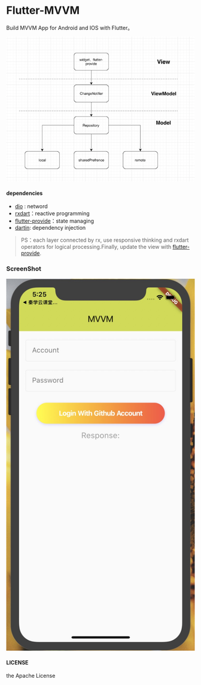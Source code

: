 # Flutter-MVVM

Build MVVM App for Android and IOS with Flutter。

![](architecture.png)

#### dependencies

- [dio](https://github.com/flutterchina/dio) : netword 
- [rxdart](https://github.com/ReactiveX/rxdart)：reactive programming
- [flutter-provide](https://github.com/google/flutter-provide)：state managing
- [dartin](https://github.com/ditclear/dartin): dependency injection

> PS：each layer connected by rx, use responsive thinking and rxdart operators for logical processing.Finally, update the view with [flutter-provide](https://github.com/google/flutter-provide).

### ScreenShot

![](screenshot.png)

#### LICENSE

the Apache License

